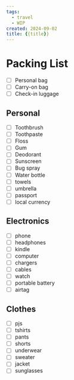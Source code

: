 ```yaml
---
tags:
  - travel
  - WIP
created: 2024-09-02
title: {{title}}
---
```


# Packing  List

- [ ] Personal bag
- [ ] Carry-on bag
- [ ] Check-in luggage

## Personal

- [ ] Toothbrush
- [ ] Toothpaste
- [ ] Floss
- [ ] Gum
- [ ] Deodorant
- [ ] Sunscreen
- [ ] Bug spray
- [ ] Water bottle
- [ ] towels
- [ ] umbrella
- [ ] passport
- [ ] local currency

## Electronics

- [ ] phone
- [ ] headphones
- [ ] kindle
- [ ] computer
- [ ] chargers
- [ ] cables
- [ ] watch
- [ ] portable battery
- [ ] airtag

## Clothes

- [ ] pjs
- [ ] tshirts
- [ ] pants
- [ ] shorts
- [ ] underwear
- [ ] sweater
- [ ] jacket
- [ ] sunglasses